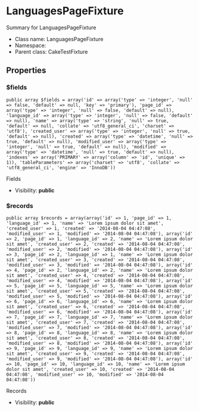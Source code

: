 LanguagesPageFixture
===============

Summary for LanguagesPageFixture




* Class name: LanguagesPageFixture
* Namespace: 
* Parent class: CakeTestFixture





Properties
----------


### $fields

    public array $fields = array('id' => array('type' => 'integer', 'null' => false, 'default' => null, 'key' => 'primary'), 'page_id' => array('type' => 'integer', 'null' => false, 'default' => null), 'language_id' => array('type' => 'integer', 'null' => false, 'default' => null), 'name' => array('type' => 'string', 'null' => true, 'default' => null, 'collate' => 'utf8_general_ci', 'charset' => 'utf8'), 'created_user' => array('type' => 'integer', 'null' => true, 'default' => null), 'created' => array('type' => 'datetime', 'null' => true, 'default' => null), 'modified_user' => array('type' => 'integer', 'null' => true, 'default' => null), 'modified' => array('type' => 'datetime', 'null' => true, 'default' => null), 'indexes' => array('PRIMARY' => array('column' => 'id', 'unique' => 1)), 'tableParameters' => array('charset' => 'utf8', 'collate' => 'utf8_general_ci', 'engine' => 'InnoDB'))

Fields



* Visibility: **public**


### $records

    public array $records = array(array('id' => 1, 'page_id' => 1, 'language_id' => 1, 'name' => 'Lorem ipsum dolor sit amet', 'created_user' => 1, 'created' => '2014-08-04 04:47:08', 'modified_user' => 1, 'modified' => '2014-08-04 04:47:08'), array('id' => 2, 'page_id' => 1, 'language_id' => 2, 'name' => 'Lorem ipsum dolor sit amet', 'created_user' => 2, 'created' => '2014-08-04 04:47:08', 'modified_user' => 2, 'modified' => '2014-08-04 04:47:08'), array('id' => 3, 'page_id' => 2, 'language_id' => 1, 'name' => 'Lorem ipsum dolor sit amet', 'created_user' => 3, 'created' => '2014-08-04 04:47:08', 'modified_user' => 3, 'modified' => '2014-08-04 04:47:08'), array('id' => 4, 'page_id' => 2, 'language_id' => 2, 'name' => 'Lorem ipsum dolor sit amet', 'created_user' => 4, 'created' => '2014-08-04 04:47:08', 'modified_user' => 4, 'modified' => '2014-08-04 04:47:08'), array('id' => 5, 'page_id' => 5, 'language_id' => 5, 'name' => 'Lorem ipsum dolor sit amet', 'created_user' => 5, 'created' => '2014-08-04 04:47:08', 'modified_user' => 5, 'modified' => '2014-08-04 04:47:08'), array('id' => 6, 'page_id' => 6, 'language_id' => 6, 'name' => 'Lorem ipsum dolor sit amet', 'created_user' => 6, 'created' => '2014-08-04 04:47:08', 'modified_user' => 6, 'modified' => '2014-08-04 04:47:08'), array('id' => 7, 'page_id' => 7, 'language_id' => 7, 'name' => 'Lorem ipsum dolor sit amet', 'created_user' => 7, 'created' => '2014-08-04 04:47:08', 'modified_user' => 7, 'modified' => '2014-08-04 04:47:08'), array('id' => 8, 'page_id' => 8, 'language_id' => 8, 'name' => 'Lorem ipsum dolor sit amet', 'created_user' => 8, 'created' => '2014-08-04 04:47:08', 'modified_user' => 8, 'modified' => '2014-08-04 04:47:08'), array('id' => 9, 'page_id' => 9, 'language_id' => 9, 'name' => 'Lorem ipsum dolor sit amet', 'created_user' => 9, 'created' => '2014-08-04 04:47:08', 'modified_user' => 9, 'modified' => '2014-08-04 04:47:08'), array('id' => 10, 'page_id' => 10, 'language_id' => 10, 'name' => 'Lorem ipsum dolor sit amet', 'created_user' => 10, 'created' => '2014-08-04 04:47:08', 'modified_user' => 10, 'modified' => '2014-08-04 04:47:08'))

Records



* Visibility: **public**



